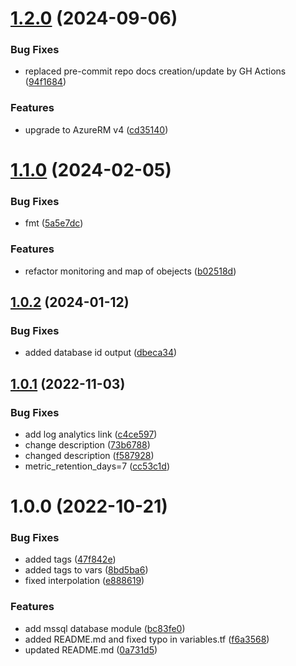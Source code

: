 # [1.2.0](https://github.com/data-platform-hq/terraform-azurerm-mssql-database/compare/v1.1.0...v1.2.0) (2024-09-06)


### Bug Fixes

* replaced pre-commit repo docs creation/update by GH Actions ([94f1684](https://github.com/data-platform-hq/terraform-azurerm-mssql-database/commit/94f1684e0f3286761f98a6613a0d188a238c450b))


### Features

* upgrade to AzureRM v4 ([cd35140](https://github.com/data-platform-hq/terraform-azurerm-mssql-database/commit/cd35140aa4834b8d31b0ec419c55de78e36f32b2))

# [1.1.0](https://github.com/data-platform-hq/terraform-azurerm-mssql-database/compare/v1.0.2...v1.1.0) (2024-02-05)


### Bug Fixes

* fmt ([5a5e7dc](https://github.com/data-platform-hq/terraform-azurerm-mssql-database/commit/5a5e7dcd8f8435a36c89919d3a40917543579541))


### Features

* refactor monitoring and map of obejects ([b02518d](https://github.com/data-platform-hq/terraform-azurerm-mssql-database/commit/b02518d1d2846caad4e3a981be2a517cf07fd112))

## [1.0.2](https://github.com/data-platform-hq/terraform-azurerm-mssql-database/compare/v1.0.1...v1.0.2) (2024-01-12)


### Bug Fixes

* added database id output ([dbeca34](https://github.com/data-platform-hq/terraform-azurerm-mssql-database/commit/dbeca34aaa073bbb0e20a030e59c8862952bb3e2))

## [1.0.1](https://github.com/data-platform-hq/terraform-azurerm-mssql-database/compare/v1.0.0...v1.0.1) (2022-11-03)


### Bug Fixes

* add log analytics link ([c4ce597](https://github.com/data-platform-hq/terraform-azurerm-mssql-database/commit/c4ce5971f94d35466ae5a98ca612c0a358bcd915))
* change description ([73b6788](https://github.com/data-platform-hq/terraform-azurerm-mssql-database/commit/73b678899d516f86b0251c9f2e636b1b3072cf99))
* changed description ([f587928](https://github.com/data-platform-hq/terraform-azurerm-mssql-database/commit/f5879281ea3722229d53469b3e39a4fa7514eedc))
* metric_retention_days=7 ([cc53c1d](https://github.com/data-platform-hq/terraform-azurerm-mssql-database/commit/cc53c1d9e2a6487b59b91fb45b307807a7e6a095))

# 1.0.0 (2022-10-21)


### Bug Fixes

* added tags ([47f842e](https://github.com/data-platform-hq/terraform-azurerm-mssql-database/commit/47f842ee6e6ff3986a4cc4e8cb94ab776886a3d0))
* added tags to vars ([8bd5ba6](https://github.com/data-platform-hq/terraform-azurerm-mssql-database/commit/8bd5ba68a9edc039086efff5911692e12810d242))
* fixed interpolation ([e888619](https://github.com/data-platform-hq/terraform-azurerm-mssql-database/commit/e8886198fb0d12d695c849fb2f130e3c0560bf61))


### Features

* add mssql database module ([bc83fe0](https://github.com/data-platform-hq/terraform-azurerm-mssql-database/commit/bc83fe0144a611a51433898ff1191e78c385fda7))
* added README.md and fixed typo in variables.tf ([f6a3568](https://github.com/data-platform-hq/terraform-azurerm-mssql-database/commit/f6a35686a3ecc61c7cbf7b0f9c2c40b6e099b594))
* updated README.md ([0a731d5](https://github.com/data-platform-hq/terraform-azurerm-mssql-database/commit/0a731d5e61f0a5060f0101e4daf62091c71b1f84))
